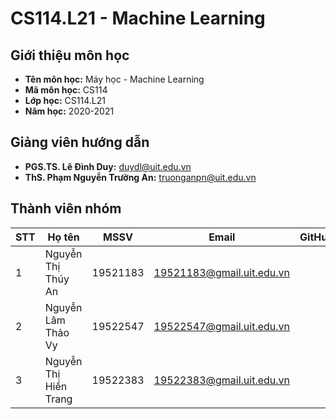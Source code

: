 # CS114.L21 - Machine Learning
## Giới thiệu môn học
- **Tên môn học:** Máy học - Machine Learning
- **Mã môn học:** CS114
- **Lớp học:** CS114.L21
- **Năm học:** 2020-2021
## Giảng viên hướng dẫn
- **PGS.TS. Lê Đình Duy:** duydl@uit.edu.vn
- **ThS. Phạm Nguyễn Trường An:** truonganpn@uit.edu.vn
## Thành viên nhóm
| STT | Họ tên | MSSV | Email | GitHub |
| --- | --- | --- | --- | --- |
| 1 | Nguyễn Thị Thúy An | 19521183 | 19521183@gmail.uit.edu.vn | |
| 2 | Nguyễn Lâm Thảo Vy | 19522547 | 19522547@gmail.uit.edu.vn| |
| 3 | Nguyễn Thị Hiền Trang | 19522383| 19522383@gmail.uit.edu.vn| |
